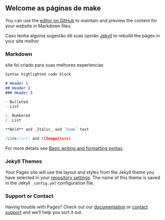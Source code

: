 ## Welcome as páginas de make

You can use the [editor on GitHub](https://github.com/manuzinha043/manuzinhas-das-make/edit/gh-pages/index.md) to maintain and preview the content for your website in Markdown files.

Caso tenha alguma sugestão dẽ suas opnião [Jekyll](https://jekyllrb.com/) to rebuild the pages in your site melhor

### Markdown
site foi criado para suas melhores experiencias

```markdown
Syntax highlighted code block

# Header 1
## Header 2
### Header 3

- Bulleted
- List

1. Numbered
2. List

**Bold** and _Italic_ and `Code` text

[Link](url) and ![Image](src)
```

For more details see [Basic writing and formatting syntax](https://docs.github.com/en/github/writing-on-github/getting-started-with-writing-and-formatting-on-github/basic-writing-and-formatting-syntax).

### Jekyll Themes

Your Pages site will use the layout and styles from the Jekyll theme you have selected in your [repository settings](https://github.com/manuzinha043/manuzinhas-das-make/settings/pages). The name of this theme is saved in the Jekyll `_config.yml` configuration file.

### Support or Contact

Having trouble with Pages? Check out our [documentation](https://docs.github.com/categories/github-pages-basics/) or [contact support](https://support.github.com/contact) and we’ll help you sort it out.
